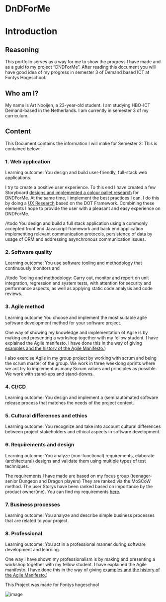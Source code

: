 # DnDForMe

# Introduction 

## Reasoning 
This portfolio serves as a way for me to show the progress I have made and as a guid to my project “DNDForMe”. After reading this document you will have good idea of my progress in semester 3 of Demand based ICT at Fontys Hogeschool. 


## Who am I? 
My name is Art Nooijen, a 23-year-old student. I am studying HBO-ICT Demand-based in the Netherlands. I am currently in semester 3 of my curriculum.    

## Content

This Document contains the information I will make for Semester 2: 
This is contained below: 

### 1. Web application
Learning outcome: You design and build user-friendly, full-stack web applications. 

I try to create a positive user experience. To this end I have created a few Storyboard [designs and implemented a colour pallet research](https://github.com/Artnooijen/DnDForMe/blob/main/Documentation/Colour%20Pallet%20and%20storyboard%20designs.pdf) for DNDForMe. At the same time, I implement the best practices I can. I do this by doing a [UX Research](https://github.com/Artnooijen/DnDForMe/blob/main/Documentation/UX%20Research.pdf) based on the DOT Framework. Combining these elements I hope to provide the user with a pleasant and easy experience on DNDForMe. 

//todo You design and build a full stack application using a commonly accepted front end Javascript framework and back end application implementing relevant communication protocols, persistence of data by usage of ORM and addressing asynchronous communication issues.

### 2. Software quality
Learning outcome: You use software tooling and methodology that continuously monitors and 

//todo Tooling and methodology: Carry out, monitor and report on unit integration, regression and system tests, with attention for security and performance aspects, as well as applying static code analysis and code reviews.

### 3. Agile method
Learning outcome You choose and implement the most suitable agile software development method for your software project.

One way of showing my knowledge and implementation of Agile is by making and presenting a workshop together with my fellow student. I have explained the Agile manifesto. I have done this in the way of giving [examples and the history of the Agile Manifesto.](https://github.com/Artnooijen/DnDForMe/blob/main/Documentation/Agile-Scrum%20workshop-%20Art%20Nooijen.pdf)) 

I also exercise Agile in my group project by working with scrum and being the scrum master of the group. We work in three weeklong sprints where we act try to implement as many Scrum values and principles as possible. We work with stand-ups and stand-downs. 

### 4. CI/CD
Learning outcome: You design and implement a (semi)automated software release process that matches the needs of the project context. 

### 5. Cultural differences and ethics
Learning outcome: You recognize and take into account cultural differences between project stakeholders and ethical aspects in software development.

### 6. Requirements and design
Learning outcome: You analyze (non-functional) requirements, elaborate (architectural) designs and validate them using multiple types of test techniques.

The requirements I have made are based on my focus group (teenager-senior Dungeon and Dragon players) They are ranked via the MoSCoW method. The user Storys have been ranked based on importance by the product owner(me). You can find my requirements [here](https://github.com/Artnooijen/DnDForMe/blob/main/Documentation/Requirement-UC.pdf). 

### 7. Business processes
Learning outcome: You analyze and describe simple business processes that are related to your project. 

### 8. Professional
Learning outcome: You act in a professional manner during software development and learning. 

One way I have shown my professionalism is by making and presenting a workshop together with my fellow student. I have explained the Agile manifesto. I have done this in the way of giving [examples and the history of the Agile Manifesto.](https://github.com/Artnooijen/DnDForMe/blob/main/Documentation/Agile-Scrum%20workshop-%20Art%20Nooijen.pdf))


This Project was made for Fontys hogeschool

![image](https://user-images.githubusercontent.com/67277022/196338324-e5145648-1fe8-4483-9232-d8130fa7f092.png)



